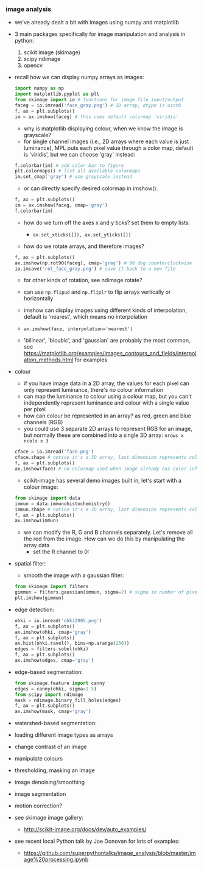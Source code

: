 ### image analysis


- we've already dealt a bit with images using numpy and matplotlib
- 3 main packages specifically for image manipulation and analysis in python:
    1. scikit image (skimage)
    2. scipy ndimage
    3. opencv

- recall how we can display numpy arrays as images:
    ```python
    import numpy as np
    import matplotlib.pyplot as plt
    from skimage import io # functions for image file input/output
    faceg = io.imread('face_gray.png') # 2D array, dtype is uint8
    f, ax = plt.subplots()
    im = ax.imshow(faceg) # this uses default colormap 'viridis'
    ````
    - why is matplotlib displaying colour, when we know the image is grayscale?
    - for single channel images (i.e., 2D arrays where each value is just luminance), MPL puts each pixel value through a color map, default is 'viridis', but we can choose 'gray' instead:
    ```python
    f.colorbar(im) # add color bar to figure
    plt.colormaps() # list all available colormaps
    im.set_cmap('gray') # use grayscale instead
    ````
    - or can directly specify desired colormap in imshow():
    ```python
    f, ax = plt.subplots()
    im = ax.imshow(faceg, cmap='gray')
    f.colorbar(im)
    ````
    - how do we turn off the axes x and y ticks? set them to empty lists:
        - `ax.set_xticks([]), ax.set_yticks([])`

    - how do we rotate arrays, and therefore images?
    ```python
    f, ax = plt.subplots()
    ax.imshow(np.rot90(faceg), cmap='gray') # 90 deg counterclockwise
    io.imsave('rot_face_gray.png') # save it back to a new file
    ````
    - for other kinds of rotation, see ndimage.rotate?
    - can use `np.flipud` and `np.fliplr` to flip arrays vertically or horizontally

    - imshow can display images using different kinds of interpolation, default is 'nearest', which means no interpolation
    - `ax.imshow(face, interpolation='nearest')`
    - 'bilinear', 'bicubic', and 'gaussian' are probably the most common, see https://matplotlib.org/examples/images_contours_and_fields/interpolation_methods.html for examples

- colour
    - if you have image data in a 2D array, the values for each pixel can only represent luminance, there's no colour information
    - can map the luminance to colour using a colour map, but you can't independently represent luminance and colour with a single value per pixel
    - how can colour be represented in an array? as red, green and blue channels (RGB)
    - you could use 3 separate 2D arrays to represent RGB for an image, but normally these are combined into a single 3D array: `nrows x ncols x 3`
    ```python
    cface = io.imread('face.png')
    cface.shape # notice it's a 3D array, last dimension represents colour
    f, ax = plt.subplots()
    ax.imshow(face) # no colormap used when image already has color info
    ````
    - scikit-image has several demo images built in, let's start with a colour image:
    ```python
    from skimage import data
    immun = data.immunohistochemistry()
    immun.shape # notice it's a 3D array, last dimension represents colour
    f, ax = plt.subplots()
    ax.imshow(immun)
    ````
    - we can modify the R, G and B channels separately. Let's remove all the red from the image. How can we do this by manipulating the array data
        - set the R channel to 0:



- spatial filter:
    - smooth the image with a gaussian filter:
    ```python
    from skimage import filters
    gimmun = filters.gaussian(immun, sigma=2) # sigma in number of pixels
    plt.imshow(gimmun)
    ````

- edge detection:
    ```python
    ohki = io.imread('ohki2005.png')
    f, ax = plt.subplots()
    ax.imshow(ohki, cmap='gray')
    f, ax = plt.subplots()
    ax.hist(ohki.ravel(), bins=np.arange(256))
    edges = filters.sobel(ohki)
    f, ax = plt.subplots()
    ax.imshow(edges, cmap='gray')
    ````

- edge-based segmentation:
    ```python
    from skimage.feature import canny
    edges = canny(ohki, sigma=1.5)
    from scipy import ndimage
    mask = ndimage.binary_fill_holes(edges)
    f, ax = plt.subplots()
    ax.imshow(mask, cmap='gray')
    ````

- watershed-based segmentation:







- loading different image types as arrays
- change contrast of an image
- manipulate colours
- thresholding, masking an image
- image denoising/smoothing
- image segmentation
- motion correction?
- see skimage image gallery:
    - http://scikit-image.org/docs/dev/auto_examples/
- see recent local Python talk by Joe Donovan for lots of examples:
    - https://github.com/superpythontalks/image_analysis/blob/master/image%20processing.ipynb



